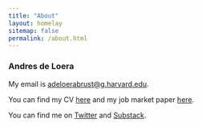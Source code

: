```yaml
---
title: "About"
layout: homelay
sitemap: false
permalink: /about.html
---
```


### Andres de Loera

My email is <a href="mailto:adeloerabrust@g.harvard.edu" target="_blank">adeloerabrust@g.harvard.edu</a>.

You can find my CV <a href="{{ site.url }}{{ site.baseurl }}/documents/cv.pdf" target="_blank">here</a> and my job market paper <a href="{{ site.url }}{{ site.baseurl }}/papers/JMP.pdf">here</a>.

You can find me on <a href="https://x.com/Andres_DLB" target="_blank">Twitter</a> and <a href="https://andresdeloera.substack.com/" target="_blank">Substack</a>. 